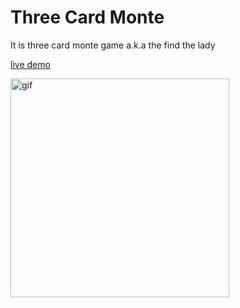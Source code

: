 # Three Card Monte

It is three card monte game a.k.a the find the lady

[live demo](https://vue-three-card-monte.herokuapp.com/)

<img src="gif.gif" alt="gif" width="350" height="350">

